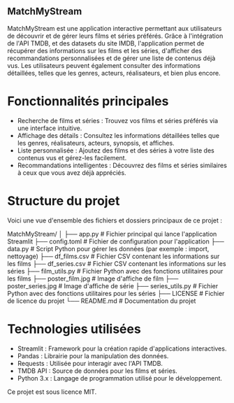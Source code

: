 ## MatchMyStream

MatchMyStream est une application interactive permettant aux utilisateurs de découvrir et de gérer leurs films et séries préférés. Grâce à l'intégration de l'API TMDB, et des datasets du site IMDB, l'application permet de récupérer des informations sur les films et les séries, d'afficher des recommandations personnalisées et de gérer une liste de contenus déjà vus. Les utilisateurs peuvent également consulter des informations détaillées, telles que les genres, acteurs, réalisateurs, et bien plus encore.

# Fonctionnalités principales
* Recherche de films et séries : Trouvez vos films et séries préférés via une interface intuitive.
* Affichage des détails : Consultez les informations détaillées telles que les genres, réalisateurs, acteurs, synopsis, et affiches.
* Liste personnalisée : Ajoutez des films et des séries à votre liste des contenus vus et gérez-les facilement.
* Recommandations intelligentes : Découvrez des films et séries similaires à ceux que vous avez déjà appréciés.

# Structure du projet

Voici une vue d'ensemble des fichiers et dossiers principaux de ce projet :

MatchMyStream/
│
├── app.py                  # Fichier principal qui lance l'application Streamlit
├── config.toml             # Fichier de configuration pour l'application
├── data.py                 # Script Python pour gérer les données (par exemple : import, nettoyage)
├── df_films.csv            # Fichier CSV contenant les informations sur les films
├── df_series.csv           # Fichier CSV contenant les informations sur les séries
├── film_utils.py           # Fichier Python avec des fonctions utilitaires pour les films
├── poster_film.jpg         # Image d'affiche de film
├── poster_series.jpg       # Image d'affiche de série
├── series_utils.py         # Fichier Python avec des fonctions utilitaires pour les séries
├── LICENSE                 # Fichier de licence du projet
└── README.md               # Documentation du projet


# Technologies utilisées
* Streamlit : Framework pour la création rapide d'applications interactives.
* Pandas : Librairie pour la manipulation des données.
* Requests : Utilisée pour interagir avec l'API TMDB.
* TMDB API : Source de données pour les films et séries.
* Python 3.x : Langage de programmation utilisé pour le développement.

Ce projet est sous licence MIT.


